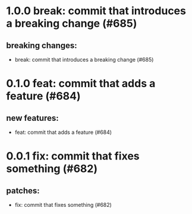 # 1.0.0 break: commit that introduces a breaking change (#685)

## breaking changes:
* break: commit that introduces a breaking change (#685)

# 0.1.0 feat: commit that adds a feature (#684)

## new features:
* feat: commit that adds a feature (#684)

# 0.0.1 fix: commit that fixes something (#682)

## patches:
* fix: commit that fixes something (#682)


